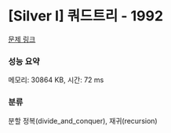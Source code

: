 # [Silver I] 쿼드트리 - 1992 

[문제 링크](https://www.acmicpc.net/problem/1992) 

### 성능 요약

메모리: 30864 KB, 시간: 72 ms

### 분류

분할 정복(divide_and_conquer), 재귀(recursion)

